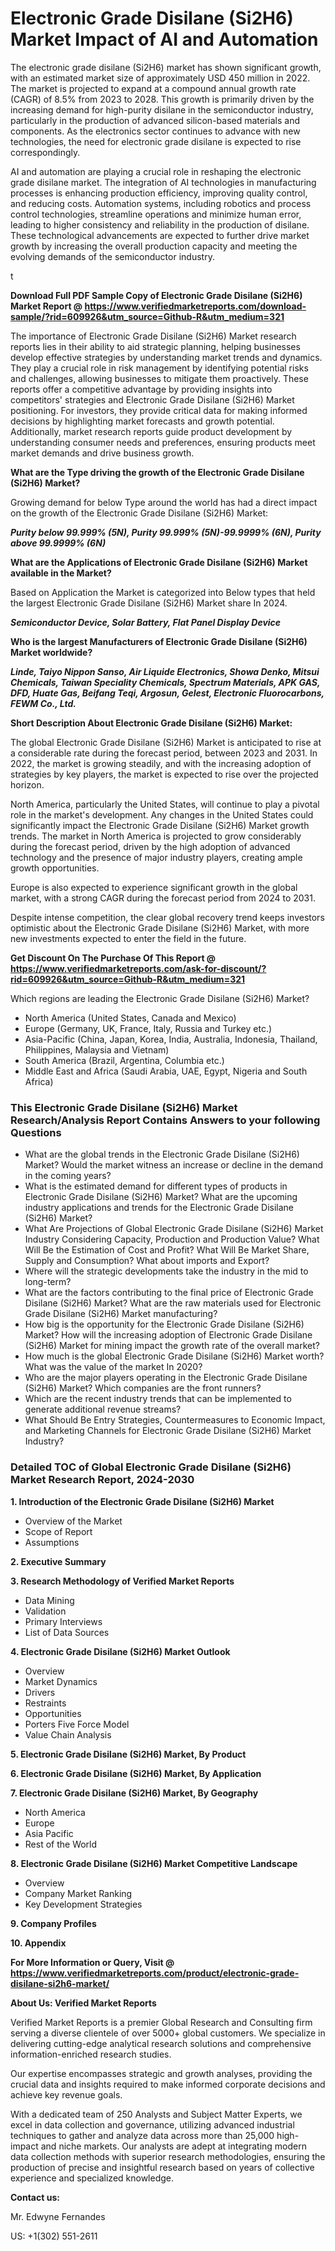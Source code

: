 <meta name="title" content="Global  Electronic Grade Disilane (Si2H6) Market Impact of AI and Automation"><meta name="description" content="  The electronic grade disilane (Si2H6) market has shown significant growth, with an estimated market size of approximately USD 450 million in 2022. The market is proj"><meta name="title" content=" Electronic Grade Disilane (Si2H6) Market Size, Share, Scope, Trends, Growth, Opportunities, Analysis, Forecast"> <h1>Electronic Grade Disilane (Si2H6) Market Impact of AI and Automation</h1> <p>The electronic grade disilane (Si2H6) market has shown significant growth, with an estimated market size of approximately USD 450 million in 2022. The market is projected to expand at a compound annual growth rate (CAGR) of 8.5% from 2023 to 2028. This growth is primarily driven by the increasing demand for high-purity disilane in the semiconductor industry, particularly in the production of advanced silicon-based materials and components. As the electronics sector continues to advance with new technologies, the need for electronic grade disilane is expected to rise correspondingly.</p> <p>AI and automation are playing a crucial role in reshaping the electronic grade disilane market. The integration of AI technologies in manufacturing processes is enhancing production efficiency, improving quality control, and reducing costs. Automation systems, including robotics and process control technologies, streamline operations and minimize human error, leading to higher consistency and reliability in the production of disilane. These technological advancements are expected to further drive market growth by increasing the overall production capacity and meeting the evolving demands of the semiconductor industry.</p> t</p><p id="" class=""><strong>Download Full PDF Sample Copy of Electronic Grade Disilane (Si2H6) Market Report @ <a href="https://www.verifiedmarketreports.com/download-sample/?rid=609926&utm_source=Github-R&utm_medium=321" target="_blank">https://www.verifiedmarketreports.com/download-sample/?rid=609926&utm_source=Github-R&utm_medium=321</a></strong></p><p>The importance of&nbsp;Electronic Grade Disilane (Si2H6) Market research reports lies in their ability to aid strategic planning, helping businesses develop effective strategies by understanding market trends and dynamics. They play a crucial role in risk management by identifying potential risks and challenges, allowing businesses to mitigate them proactively. These reports offer a competitive advantage by providing insights into competitors' strategies and Electronic Grade Disilane (Si2H6) Market positioning. For investors, they provide critical data for making informed decisions by highlighting market forecasts and growth potential. Additionally, market research reports guide product development by understanding consumer needs and preferences, ensuring products meet market demands and drive business growth.</p><p><strong>What are the&nbsp;Type driving the growth of the Electronic Grade Disilane (Si2H6) Market?</strong></p><p id="" class="">Growing demand for below Type around the world has had a direct impact on the growth of the Electronic Grade Disilane (Si2H6) Market:</p><em><strong>Purity below 99.999% (5N), Purity 99.999% (5N)-99.9999% (6N), Purity above 99.9999% (6N)</strong></em></p><strong>What are the&nbsp;Applications&nbsp;of Electronic Grade Disilane (Si2H6) Market available in the Market?</strong></p><p id="" class="">Based on Application the Market is categorized into Below types that held the largest Electronic Grade Disilane (Si2H6) Market share In 2024.</p><em><strong>Semiconductor Device, Solar Battery, Flat Panel Display Device</strong></em></p><strong>Who is the largest Manufacturers of Electronic Grade Disilane (Si2H6) Market worldwide?</strong></p><p><em><strong>Linde, Taiyo Nippon Sanso, Air Liquide Electronics, Showa Denko, Mitsui Chemicals, Taiwan Speciality Chemicals, Spectrum Materials, APK GAS, DFD, Huate Gas, Beifang Teqi, Argosun, Gelest, Electronic Fluorocarbons, FEWM Co., Ltd.</strong></em></p><p id="" class=""><strong>Short Description About Electronic Grade Disilane (Si2H6) Market:</strong></p><p>The global Electronic Grade Disilane (Si2H6) Market is anticipated to rise at a considerable rate during the forecast period, between 2023 and 2031. In 2022, the market is growing steadily, and with the increasing adoption of strategies by key players, the market is expected to rise over the projected horizon.</p><p>North America, particularly the United States, will continue to play a pivotal role in the market's development. Any changes in the United States could significantly impact the Electronic Grade Disilane (Si2H6) Market growth trends. The market in North America is projected to grow considerably during the forecast period, driven by the high adoption of advanced technology and the presence of major industry players, creating ample growth opportunities.</p><p>Europe is also expected to experience significant growth in the global market, with a strong CAGR during the forecast period from 2024 to 2031.</p><p>Despite intense competition, the clear global recovery trend keeps investors optimistic about the Electronic Grade Disilane (Si2H6) Market, with more new investments expected to enter the field in the future.</p><p id="" class=""><strong>Get Discount On The Purchase Of This Report @ <a href="https://www.verifiedmarketreports.com/ask-for-discount/?rid=609926&utm_source=Github-R&utm_medium=321" target="_blank">https://www.verifiedmarketreports.com/ask-for-discount/?rid=609926&utm_source=Github-R&utm_medium=321</a></strong></p>Which regions are leading the Electronic Grade Disilane (Si2H6) Market?</p><ul><li>North America (United States, Canada and Mexico)</li><li>Europe (Germany, UK, France, Italy, Russia and Turkey etc.)</li><li>Asia-Pacific (China, Japan, Korea, India, Australia, Indonesia, Thailand, Philippines, Malaysia and Vietnam)</li><li>South America (Brazil, Argentina, Columbia etc.)</li><li>Middle East and Africa (Saudi Arabia, UAE, Egypt, Nigeria and South Africa)</li></ul><h3 id="" class="">This Electronic Grade Disilane (Si2H6) Market Research/Analysis Report Contains Answers to your following Questions</h3><ul><li>What are the global trends in the Electronic Grade Disilane (Si2H6) Market? Would the market witness an increase or decline in the demand in the coming years?</li><li>What is the estimated demand for different types of products in Electronic Grade Disilane (Si2H6) Market? What are the upcoming industry applications and trends for the Electronic Grade Disilane (Si2H6) Market?</li><li>What Are Projections of Global Electronic Grade Disilane (Si2H6) Market Industry Considering Capacity, Production and Production Value? What Will Be the Estimation of Cost and Profit? What Will Be Market Share, Supply and Consumption? What about imports and Export?</li><li>Where will the strategic developments take the industry in the mid to long-term?</li><li>What are the factors contributing to the final price of Electronic Grade Disilane (Si2H6) Market? What are the raw materials used for Electronic Grade Disilane (Si2H6) Market manufacturing?</li><li>How big is the opportunity for the Electronic Grade Disilane (Si2H6) Market? How will the increasing adoption of Electronic Grade Disilane (Si2H6) Market for mining impact the growth rate of the overall market?</li><li>How much is the global Electronic Grade Disilane (Si2H6) Market worth? What was the value of the market In 2020?</li><li>Who are the major players operating in the Electronic Grade Disilane (Si2H6) Market? Which companies are the front runners?</li><li>Which are the recent industry trends that can be implemented to generate additional revenue streams?</li><li>What Should Be Entry Strategies, Countermeasures to Economic Impact, and Marketing Channels for Electronic Grade Disilane (Si2H6) Market Industry?</li></ul><h3 id="" class="">Detailed TOC of Global Electronic Grade Disilane (Si2H6) Market Research Report, 2024-2030</h3><p id="" class=""><strong>1. Introduction of the Electronic Grade Disilane (Si2H6) Market</strong></p><ul><li>Overview of the Market</li><li>Scope of Report</li><li>Assumptions</li></ul><p id="" class=""><strong>2. Executive Summary</strong></p><p id="" class=""><strong>3. Research Methodology of Verified Market Reports</strong></p><ul><li>Data Mining</li><li>Validation</li><li>Primary Interviews</li><li>List of Data Sources</li></ul><p id="" class=""><strong>4. Electronic Grade Disilane (Si2H6) Market Outlook</strong></p><ul><li>Overview</li><li>Market Dynamics</li><li>Drivers</li><li>Restraints</li><li>Opportunities</li><li>Porters Five Force Model</li><li>Value Chain Analysis</li></ul><p id="" class=""><strong>5. Electronic Grade Disilane (Si2H6) Market, By Product</strong></p><p id="" class=""><strong>6. Electronic Grade Disilane (Si2H6) Market, By Application</strong></p><p id="" class=""><strong>7. Electronic Grade Disilane (Si2H6) Market, By Geography</strong></p><ul><li>North America</li><li>Europe</li><li>Asia Pacific</li><li>Rest of the World</li></ul><p id="" class=""><strong>8. Electronic Grade Disilane (Si2H6) Market Competitive Landscape</strong></p><ul><li>Overview</li><li>Company Market Ranking</li><li>Key Development Strategies</li></ul><p id="" class=""><strong>9. Company Profiles</strong></p><p id="" class=""><strong>10. Appendix</strong></p><p id="" class=""><strong>For More Information or Query, Visit @ <a href="https://www.verifiedmarketreports.com/product/electronic-grade-disilane-si2h6-market/" target="_blank">https://www.verifiedmarketreports.com/product/electronic-grade-disilane-si2h6-market/</a></strong></p><p id="" class=""><strong>About Us: Verified Market Reports</strong></p><p id="" class="">Verified Market Reports is a premier Global Research and Consulting firm serving a diverse clientele of over 5000+ global customers. We specialize in delivering cutting-edge analytical research solutions and comprehensive information-enriched research studies.</p><p id="" class="">Our expertise encompasses strategic and growth analyses, providing the crucial data and insights required to make informed corporate decisions and achieve key revenue goals.</p><p id="" class="">With a dedicated team of 250 Analysts and Subject Matter Experts, we excel in data collection and governance, utilizing advanced industrial techniques to gather and analyze data across more than 25,000 high-impact and niche markets. Our analysts are adept at integrating modern data collection methods with superior research methodologies, ensuring the production of precise and insightful research based on years of collective experience and specialized knowledge.</p><p id="" class=""><strong>Contact us:</strong></p><p id="" class="">Mr. Edwyne Fernandes</p><p id="" class="">US: +1(302) 551-2611</p>